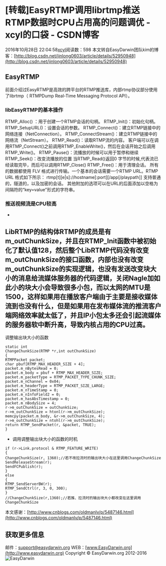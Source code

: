 # [转载]EasyRTMP调用librtmp推送RTMP数据时CPU占用高的问题调优 - xcyl的口袋 - CSDN博客
2016年10月28日 22:04:58[xcyl](https://me.csdn.net/cai6811376)阅读数：598
本文转自EasyDarwin团队kim的博客：[http://blog.csdn.net/jinlong0603/article/details/52950948](http://blog.csdn.net/jinlong0603/article/details/52950948)
## EasyRTMP
> 
前面介绍过EasyRTMP是高效的跨平台的RTMP推送库，内部rtmp协议部分使用了librtmp（ RTMPDump Real-Time Messaging Protocol API）。
### libEasyRTMP的基本操作
> 
RTMP_Alloc() ：用于创建一个RTMP会话的句柄。 
  RTMP_Init()：初始化句柄。 
  RTMP_SetupURL()：设置会话的参数。 
  RTMP_Connect()：建立RTMP链接中的网络连接（NetConnection）。 
  RTMP_ConnectStream()：建立RTMP链接中的网络流（NetStream）。 
  RTMP_Read()：读取RTMP流的内容。 
  客户端可以在调用RTMP_Connect()之前调用RTMP_EnableWrite()，然后在会话开始之后调用 RTMP_Write()。 
  RTMP_Pause()：流播放的时候可以用于暂停和继续 
  RTMP_Seek()：改变流播放的位置 
  当RTMP_Read()返回0 字节的时候,代表流已经读取完毕，而后可以调用RTMP_Close() 
  RTMP_Free()：用于清理会话。 
  所有的数据都使用 FLV 格式进行传输。一个基本的会话需要一个RTMP URL。RTMP URL 格式如下所示： 
   rtmp[t][e|s]://hostname[:port][/app[/playpath]] 
  支持普通的，隧道的，以及加密的会话。 
  其他附加的选项可以在URL的后面添加以空格为间隔符的“key=value”形式的字符串。
### 推送视频流是CPU较高
- 
LibRTMP的结构体RTMP的成员是有m_outChunkSize，并且在RTMP_Init函数中被初始化了默认值128，然后整个LibRTMP代码没有改变m_outChunkSize的接口函数，内部也没有改变m_outChunkSize的实现逻辑，也没有发送改变块大小的消息给流媒体服务器的代码逻辑，关闭Nagle加如此小的块大小会导致很多小包，而以太网的MTU是1500，这样如果用在播放客户端由于主要是接收媒体流到也没有什么，但是如果用在发布媒体流的推流客户端网络效率就太低了，并且IP小包太多还会引起流媒体的服务器软中断升高，导致内核占用的CPU过高。
- 
调整输出块大小的函数
```
static int
ChangeChunkSize(RTMP *r,int outChunkSize)
{
RTMPPacket packet;
char pbuf[RTMP_MAX_HEADER_SIZE + 4];
packet.m_nBytesRead = 0;
packet.m_body = pbuf + RTMP_MAX_HEADER_SIZE;
packet.m_packetType = RTMP_PACKET_TYPE_CHUNK_SIZE;
packet.m_nChannel = 0x04; 
packet.m_headerType = RTMP_PACKET_SIZE_LARGE;
packet.m_nTimeStamp = 0;
packet.m_nInfoField2 = 0;
packet.m_hasAbsTimestamp = 0;   
packet.m_nBodySize = 4;
r->m_outChunkSize = outChunkSize;
r->m_outChunkSize = htonl(r->m_outChunkSize);
memcpy(packet.m_body, &r->m_outChunkSize, 4);
r->m_outChunkSize = ntohl(r->m_outChunkSize);
return RTMP_SendPacket(r, &packet, TRUE);
}
```
- 调用调整输出块大小的函数的时机
```
if (r->Link.protocol & RTMP_FEATURE_WRITE)
{
ChangeChunkSize(r, 1360);//若不改拉流时的输出块大小在这里调用ChangeChunkSize
SendReleaseStream(r);
SendFCPublish(r);
}
else
{
RTMP_SendServerBW(r);
RTMP_SendCtrl(r, 3, 0, 300);
}
//ChangeChunkSize(r,1360);//若推、拉流时的输出块大小都改变在这里调用ChangeChunkSize
```
本文感谢：[http://www.cnblogs.com/oldmanlv/p/5487146.html](http://www.cnblogs.com/oldmanlv/p/5487146.html)
## 获取更多信息
邮件：[support@easydarwin.org](mailto:support@easydarwin.org)
WEB：[www.EasyDarwin.org](http://www.easydarwin.org)
Copyright © EasyDarwin.org 2012-2016
![EasyDarwin](http://www.easydarwin.org/skin/easydarwin/images/wx_qrcode.jpg)
